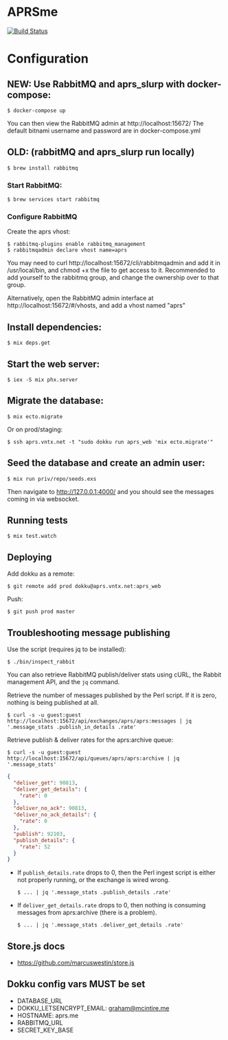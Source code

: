 # APRSme

[![Build Status](https://travis-ci.org/aprsme/aprsme.svg?branch=master)](https://travis-ci.org/aprsme/aprsme)

# Configuration

## NEW: Use RabbitMQ and aprs_slurp with docker-compose:
    $ docker-compose up

You can then view the RabbitMQ admin at http://localhost:15672/
The default bitnami username and password are in docker-compose.yml

## OLD: (rabbitMQ and aprs_slurp run locally)

    $ brew install rabbitmq

### Start RabbitMQ:

    $ brew services start rabbitmq

### Configure RabbitMQ

Create the aprs vhost:

    $ rabbitmq-plugins enable rabbitmq_management
    $ rabbitmqadmin declare vhost name=aprs

You may need to curl http://localhost:15672/cli/rabbitmqadmin and add it in /usr/local/bin, and chmod +x the file to get access to it. Recommended to add yourself to the rabbitmq group, and change the ownership over to that group.

Alternatively, open the RabbitMQ admin interface at http://localhost:15672/#/vhosts, and add a vhost named "aprs"

## Install dependencies:

    $ mix deps.get

## Start the web server:

    $ iex -S mix phx.server

## Migrate the database:

    $ mix ecto.migrate

Or on prod/staging:

    $ ssh aprs.vntx.net -t "sudo dokku run aprs_web 'mix ecto.migrate'"

## Seed the database and create an admin user:

    $ mix run priv/repo/seeds.exs


Then navigate to <a href="http://127.0.0.1:4000/">http://127.0.0.1:4000/</a> and you should see the messages coming in via websocket.

## Running tests

    $ mix test.watch

## Deploying

Add dokku as a remote:

    $ git remote add prod dokku@aprs.vntx.net:aprs_web

Push:

    $ git push prod master


## Troubleshooting message publishing

Use the script (requires jq to be installed):

    $ ./bin/inspect_rabbit

You can also retrieve RabbitMQ publish/deliver stats using cURL, the Rabbit management API, and the `jq` command.

Retrieve the number of messages published by the Perl script. If it is zero, nothing is being published at all.

    $ curl -s -u guest:guest http://localhost:15672/api/exchanges/aprs/aprs:messages | jq '.message_stats .publish_in_details .rate'

Retrieve publish & deliver rates for the aprs:archive queue:

    $ curl -s -u guest:guest http://localhost:15672/api/queues/aprs/aprs:archive | jq '.message_stats'

```json
{
  "deliver_get": 90813,
  "deliver_get_details": {
    "rate": 0
  },
  "deliver_no_ack": 90813,
  "deliver_no_ack_details": {
    "rate": 0
  },
  "publish": 92103,
  "publish_details": {
    "rate": 52
  }
}
```

  * If `publish_details.rate` drops to 0, then the Perl ingest script is either not properly running, or the exchange is wired wrong.

        $ ... | jq '.message_stats .publish_details .rate'


  * If `deliver_get_details.rate` drops to 0, then nothing is consuming messages from aprs:archive (there is a problem).

        $ ... | jq '.message_stats .deliver_get_details .rate'


## Store.js docs
  * https://github.com/marcuswestin/store.js

## Dokku config vars MUST be set
  * DATABASE_URL
  * DOKKU_LETSENCRYPT_EMAIL: graham@mcintire.me
  * HOSTNAME:                aprs.me
  * RABBITMQ_URL
  * SECRET_KEY_BASE

